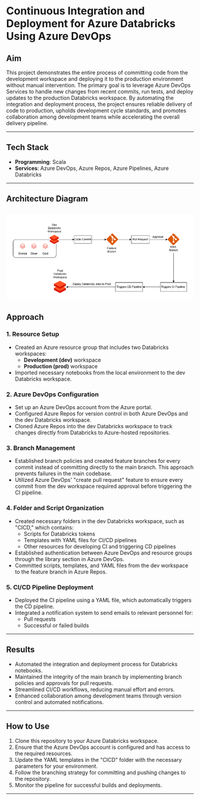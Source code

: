 # Continuous Integration and Deployment for Azure Databricks Using Azure DevOps

## Aim
This project demonstrates the entire process of committing code from the development workspace and deploying it to the production environment without manual intervention. The primary goal is to leverage Azure DevOps Services to handle new changes from recent commits, run tests, and deploy updates to the production Databricks workspace. By automating the integration and deployment process, the project ensures reliable delivery of code to production, upholds development cycle standards, and promotes collaboration among development teams while accelerating the overall delivery pipeline.

---

## Tech Stack

- **Programming**: Scala
- **Services**: Azure DevOps, Azure Repos, Azure Pipelines, Azure Databricks

---
## Architecture Diagram
![Architecture Diagram](https://github.com/Tramnddle/Build-and-deploy-CICD-data-pipeline-using-Azure-DevOps/blob/1a089d66f254967753c6f11df5832f05a36aa832/Architecture-CICD.png)
---

## Approach

### 1. Resource Setup
- Created an Azure resource group that includes two Databricks workspaces: 
  - **Development (dev)** workspace
  - **Production (prod)** workspace
- Imported necessary notebooks from the local environment to the dev Databricks workspace.

### 2. Azure DevOps Configuration
- Set up an Azure DevOps account from the Azure portal.
- Configured Azure Repos for version control in both Azure DevOps and the dev Databricks workspace.
- Cloned Azure Repos into the dev Databricks workspace to track changes directly from Databricks to Azure-hosted repositories.

### 3. Branch Management
- Established branch policies and created feature branches for every commit instead of committing directly to the main branch. This approach prevents failures in the main codebase.
- Utilized Azure DevOps' "create pull request" feature to ensure every commit from the dev workspace required approval before triggering the CI pipeline.

### 4. Folder and Script Organization
- Created necessary folders in the dev Databricks workspace, such as "CICD," which contains:
  - Scripts for Databricks tokens
  - Templates with YAML files for CI/CD pipelines
  - Other resources for developing CI and triggering CD pipelines
- Established authentication between Azure DevOps and resource groups through the library section in Azure DevOps.
- Committed scripts, templates, and YAML files from the dev workspace to the feature branch in Azure Repos.

### 5. CI/CD Pipeline Deployment
- Deployed the CI pipeline using a YAML file, which automatically triggers the CD pipeline.
- Integrated a notification system to send emails to relevant personnel for:
  - Pull requests
  - Successful or failed builds

---

## Results
- Automated the integration and deployment process for Databricks notebooks.
- Maintained the integrity of the main branch by implementing branch policies and approvals for pull requests.
- Streamlined CI/CD workflows, reducing manual effort and errors.
- Enhanced collaboration among development teams through version control and automated notifications.

---

## How to Use

1. Clone this repository to your Azure Databricks workspace.
2. Ensure that the Azure DevOps account is configured and has access to the required resources.
3. Update the YAML templates in the "CICD" folder with the necessary parameters for your environment.
4. Follow the branching strategy for committing and pushing changes to the repository.
5. Monitor the pipeline for successful builds and deployments.

---
